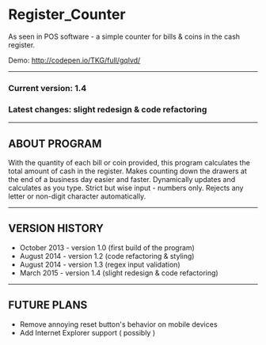 # Register_Counter
As seen in POS software - a simple counter for bills &amp; coins in the cash register.

Demo: http://codepen.io/TKG/full/gqlvd/

***
### Current version: 1.4
### Latest changes: slight redesign & code refactoring

***
## ABOUT PROGRAM
With the quantity of each bill or coin provided, this program calculates the total amount of cash in the register.
Makes counting down the drawers at the end of a business day easier and faster. Dynamically updates and calculates as you type.
Strict but wise input - numbers only. Rejects any letter or non-digit character automatically.

***
## VERSION HISTORY
* October 2013 - version 1.0 (first build of the program)
* August 2014 - version 1.2 (code refactoring & styling)
* August 2014 - version 1.3 (regex input validation)
* March 2015 - version 1.4 (slight redesign & code refactoring)

***
## FUTURE PLANS
* Remove annoying reset button's behavior on mobile devices
* Add Internet Explorer support ( possibly )
